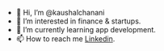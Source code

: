 - 👋 Hi, I’m @kaushalchanani
- 👀 I’m interested in finance & startups.
- 🌱 I’m currently learning app development.
- 📫 How to reach me [Linkedin](https://www.linkedin.com/in/kaushal-chanani-654b86194/).

<!---
kaushalchanani/kaushalchanani is a ✨ special ✨ repository because its `README.md` (this file) appears on your GitHub profile.
You can click the Preview link to take a look at your changes.
--->
